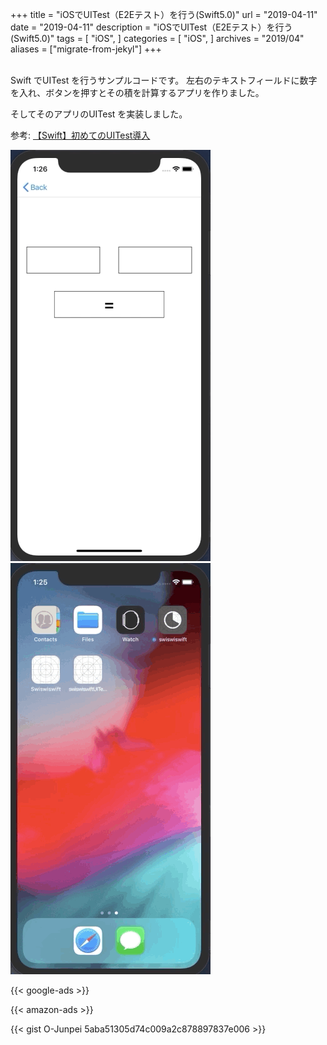 +++
title = "iOSでUITest（E2Eテスト）を行う(Swift5.0)"
url = "2019-04-11"
date = "2019-04-11"
description = "iOSでUITest（E2Eテスト）を行う(Swift5.0)"
tags = [
    "iOS",
]
categories = [
    "iOS",
]
archives = "2019/04"
aliases = ["migrate-from-jekyl"]
+++

<br>
Swift でUITest を行うサンプルコードです。  
左右のテキストフィールドに数字を入れ、ボタンを押すとその積を計算するアプリを作りました。  

そしてそのアプリのUITest を実装しました。  

参考: [【Swift】初めてのUITest導入](https://qiita.com/taji-taji/items/c00e5b94376c37f17443)

![alt](1.gif)
![alt](2.gif)

<!-- Google Ads -->
{{< google-ads >}}

<!-- Amazon Ads -->
{{< amazon-ads >}}

{{< gist O-Junpei 5aba51305d74c009a2c878897837e006 >}}
